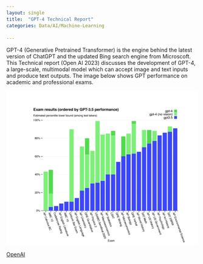 ```yaml
---
layout: single
title:  "GPT-4 Technical Report"
categories: Data/AI/Machine-Learning

---
```

GPT-4 (Generative Pretrained Transformer) is the engine behind the latest version of ChatGPT and the updated Bing search engine from Microscoft. This Technical report (Open AI 2023) discusses the development of GPT-4, a large-scale, multimodal model which can accept image and text inputs and produce text outputs. The image below shows GPT performance on academic and professional exams.  

![GPT Performance On Academic And Professional Exams](/assets/images/GPT-Performance-Tests-Exams.jpg)

[OpenAI](https://cdn.openai.com/papers/gpt-4.pdf)